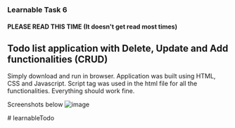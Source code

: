 ### Learnable Task 6
#### PLEASE READ THIS TIME (It doesn't get read most times)
## Todo list application with Delete, Update and Add functionalities (CRUD)
Simply download and run in browser. 
Application was built using HTML, CSS and Javascript. 
Script tag was used in the html file for all the functionalities.
Everything should work fine. 

Screenshots below
![image](https://github.com/izzdwizz/learnableTodo/assets/71931658/50ffaa72-8f55-449b-9371-29f2bcf9cd0b)

#   l e a r n a b l e T o d o 
 
 
